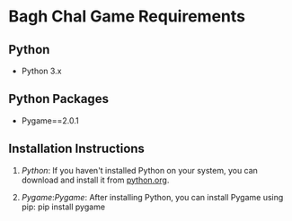 # Bagh Chal Game Requirements

## Python
- Python 3.x

## Python Packages
- Pygame==2.0.1

## Installation Instructions
1. *Python*: If you haven't installed Python on your system, you can download and install it from [python.org](https://www.python.org/).
   
2. *Pygame*:*Pygame*: After installing Python, you can install Pygame using pip: pip install pygame
   
